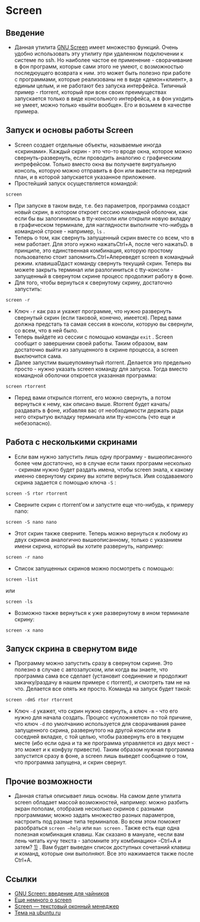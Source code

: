 # Screen
## Введение

*   Данная утилита [GNU Screen](http://ru.wikipedia.org/wiki/GNU_Screen "http://ru.wikipedia.org/wiki/GNU_Screen") имеет множество функций. Очень удобно использовать эту утилиту при удаленном подключении к системе по ssh. Но наиболее частое ее применение - сворачивание в фон программ, которые сами этого не умеют, с возможностью последюущего возврата к ним. это может быть полезно при работе с программами, которые реализованы не в виде «демон+клиент», а единым целым, и не работают без запуска интерфейса. Типичный пример - rtorrent, который при всех своих преимуществах запускается только в виде консольного интерфейса, а в фон уходить не умеет, можно только «выйти вообще». Его и возьмем в качестве примера.

## Запуск и основы работы Screen

*   Screen создает отдельные объекты, называемые иногда «скринами». Каждый скрин - это что-то вроде окна, которое можно свернуть-развернуть, если проводить аналогию с графическим интрефейсом. Только вместо окна вы получаете виртуальную консоль, которую можно отправить в фон или вывести на передний план, и в которой запускается указанное приложение.
*   Простейший запуск осуществляется командой:

```
screen
```

*   При запуске в таком виде, т.е. без параметров, программа создаст новый скрин, в котором откроет сессию командной оболочки, как если бы вы залогинились в tty-консоли или открыли новую вкладку в графическом терминале, для наглядности выполните что-нибудь в командной строке - например, `ls` .
*   Теперь о том, как свернуть запущенный скрин вместе со всем, что в нем работает. Для этого нужно нажатьCtrl+A, после чего нажатьD. в принципе, это единственная комбинация, которую простому пользователю стоит запомнить.Сtrl+Aпереведет screen в командный режим. клавишаDдаст команду свернуть текущий скрин. Теперь вы можете закрыть терминал или разлогиниться с tty-консоли - запущенный в свернутом скрине процесс продолжит работу в фоне.
*   Для того, чтобы вернуться к свернутому скрину, достаточно запустить:

```
screen -r
```

*   Ключ `-r` как раз и укажет программе, что нужно развернуть свернутый скрин (если таковой, конечно, имеется). Перед вами должна предстать та самая сессия в консоли, которую вы свернули, со всем, что в ней было.
*   Теперь выйдете из сессии с помощью команды `exit` . Screen сообщит о завершении своей работы. Таким образом, вам достаточно выйти из запущенного в скрине процесса, а screen выключится сама.
*   Далее запустим вышеупомянутый rtorrent. Делается это предельно просто - нужно указать screen команду для запуска. Тогда вместо командной оболочки откроется указанная программа:

```
screen rtorrent
```

*   Перед вами открылся rtorrent, его можно свернуть, а потом вернуться к нему, как описано выше. Rtorrent будет качать/раздавать в фоне, избавляя вас от необходимости держать ради него открытую вкладку терминала или tty-консоль (что еще и небезопасно).

## Работа с несколькими скринами

*   Eсли вам нужно запустить лишь одну программу - вышеописанного более чем достаточно, но в случае если таких программ несколько - скринам нужно будет раздать имена, чтобы screen знала, к какому именно свернутому скрину вы хотите вернуться. Имя создаваемого скрина задается с помощью ключа `-S` :

```
screen -S rtor rtorrent
```

*   Cверните скрин с rtorrent'ом и запустите еще что-нибудь, к примеру nano:

```
screen -S nano nano
```

*   Этот скрин также сверните. Теперь можно вернуться к любому из двух скринов аналогично вышеописанному, только с указанием имени скрина, который вы хотите развернуть, например:

```
screen -r nano
```

*   Список запущенных скринов можно посмотреть с помощью:

```
screen -list
```

или

```
screen -ls
```

*   Возможно также вернуться к уже развернутому в ином терминале скрину:

```
screen -x nano
```

## Запуск скрина в свернутом виде

*   Программу можно запустить сразу в свернутом скрине. Это полезно в случае с автозапуском, или когда вы знаете, что программа сама все сделает (установит соединение и продолжит закачку/раздачу в нашем примере с rtorrent), и смотреть там не на что. Делается все опять же просто. Команда на запуск будет такой:

```
screen -dmS rtor rtorrent
```

*   Ключ `-d` укажет, что скрин нужно свернуть, а ключ `-m` \- что его нужно для начала создать. Процесс «усложняется» по той причине, что ключ `-d` по умолчанию используется для сворачивания ранее запущенного скрина, развернутого на другой консоли или в соседней вкладке, с той целью, чтобы развернуть его в текущем месте (ибо если одна и та же программа управляется из двух мест - это может и к конфузу привести). Таким образом нужная программа запустится сразу в фоне, а screen лишь выведет сообщение о том, что программа запущена, и скрин свернут.

## Прочие возможности

*   Данная статья описывает лишь основы. На самом деле утилита screen обладает массой возможностей, например: можно разбить экран пополам, отобразив несколько скринов с разными программами; можно задать множество разных параметров, настроить под разные типа терминалов. Во всем этом поможет разобраться `screen –help` или `man screen` . Также есть еще одна полезная комбинация клавиш. Как сказано в мануале, «если вам лень читать кучу текста - запомните эту комбинацию» -Ctrl+A и затем? [1)](https://help.ubuntu.ru/wiki/screen#fn__1) . Вам будет выведен список доступных сочетаний клавиш и команд, которые они выполняют. Все это нажимается также после Ctrl+A.

## Ссылки

*    [GNU Screen: введение для чайников](http://rus-linux.net/lib.php?name=/MyLDP/consol/screen.html "http://rus-linux.net/lib.php?name=/MyLDP/consol/screen.html") 
*    [Еще немного о screen](http://boombick.org/blog/posts/26 "http://boombick.org/blog/posts/26") 
*    [Screen — текстовый оконный менеджер](http://habrahabr.ru/blogs/personal/27315/ "http://habrahabr.ru/blogs/personal/27315/") 
*    [Тема на ubuntu.ru](http://forum.ubuntu.ru/index.php?topic=27099.msg188959#msg188959 "http://forum.ubuntu.ru/index.php?topic=27099.msg188959#msg188959")